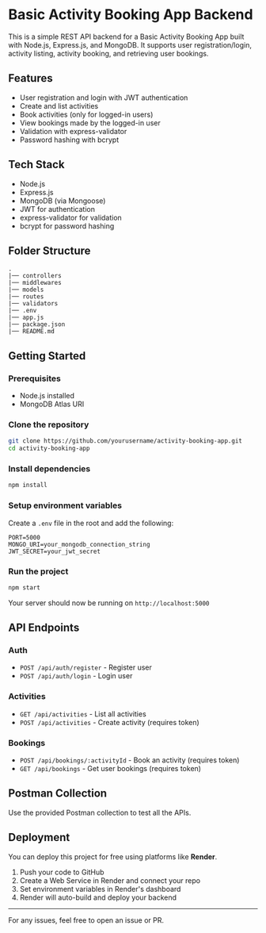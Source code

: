 
# Basic Activity Booking App Backend

This is a simple REST API backend for a Basic Activity Booking App built with Node.js, Express.js, and MongoDB. It supports user registration/login, activity listing, activity booking, and retrieving user bookings.

## Features

- User registration and login with JWT authentication
- Create and list activities
- Book activities (only for logged-in users)
- View bookings made by the logged-in user
- Validation with express-validator
- Password hashing with bcrypt

## Tech Stack

- Node.js
- Express.js
- MongoDB (via Mongoose)
- JWT for authentication
- express-validator for validation
- bcrypt for password hashing

## Folder Structure

```
.
|── controllers
|── middlewares
|── models
|── routes
|── validators
|── .env
|── app.js
|── package.json
|── README.md
```

## Getting Started

### Prerequisites

- Node.js installed
- MongoDB Atlas URI

### Clone the repository

```bash
git clone https://github.com/yourusername/activity-booking-app.git
cd activity-booking-app
```

### Install dependencies

```bash
npm install
```

### Setup environment variables

Create a `.env` file in the root and add the following:

```env
PORT=5000
MONGO_URI=your_mongodb_connection_string
JWT_SECRET=your_jwt_secret
```

### Run the project

```bash
npm start
```

Your server should now be running on `http://localhost:5000`

## API Endpoints

### Auth

- `POST /api/auth/register` - Register user
- `POST /api/auth/login` - Login user

### Activities

- `GET /api/activities` - List all activities
- `POST /api/activities` - Create activity (requires token)

### Bookings

- `POST /api/bookings/:activityId` - Book an activity (requires token)
- `GET /api/bookings` - Get user bookings (requires token)

## Postman Collection

Use the provided Postman collection to test all the APIs.

## Deployment

You can deploy this project for free using platforms like **Render**.

1. Push your code to GitHub
2. Create a Web Service in Render and connect your repo
3. Set environment variables in Render's dashboard
4. Render will auto-build and deploy your backend

---

For any issues, feel free to open an issue or PR.
